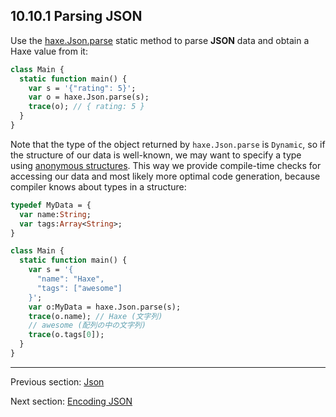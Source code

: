 ## 10.10.1 Parsing JSON

Use the [haxe.Json.parse](http://api.haxe.org/haxe/Json.html#parse) static method to parse **JSON** data and obtain a Haxe value from it:
```haxe
class Main {
  static function main() {
    var s = '{"rating": 5}';
    var o = haxe.Json.parse(s);
    trace(o); // { rating: 5 }
  }
}

```

Note that the type of the object returned by `haxe.Json.parse` is `Dynamic`, so if the structure of our data is well-known, we may want to specify a type using [anonymous structures](types-anonymous-structure.md). This way we provide compile-time checks for accessing our data and most likely more optimal code generation, because compiler knows about types in a structure:
```haxe
typedef MyData = {
  var name:String;
  var tags:Array<String>;
}

class Main {
  static function main() {
    var s = '{
      "name": "Haxe",
      "tags": ["awesome"]
    }';
    var o:MyData = haxe.Json.parse(s);
    trace(o.name); // Haxe (文字列)
    // awesome (配列の中の文字列)
    trace(o.tags[0]);
  }
}

```

---

Previous section: [Json](std-Json.md)

Next section: [Encoding JSON](std-Json-encoding.md)